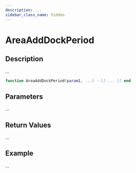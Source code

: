 ```yaml
---
description: ...
sidebar_class_name: hidden
---
```


# AreaAddDockPeriod

## Description

...

```lua
function AreaAddDockPeriod(param1, ...) --[[ ... ]] end
```

## Parameters

...

## Return Values

...

## Example

...

